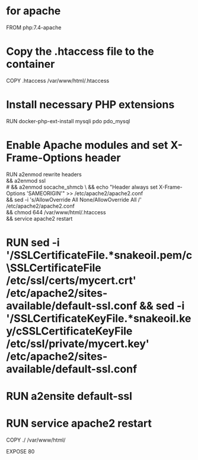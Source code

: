# for apache
FROM php:7.4-apache

# Copy the .htaccess file to the container
COPY .htaccess /var/www/html/.htaccess

# Install necessary PHP extensions
RUN docker-php-ext-install mysqli pdo pdo_mysql

# Enable Apache modules and set X-Frame-Options header
RUN a2enmod rewrite headers \
    && a2enmod ssl \
    # && a2enmod socache_shmcb \ 
    && echo "Header always set X-Frame-Options 'SAMEORIGIN'" >> /etc/apache2/apache2.conf \
    && sed -i 's/AllowOverride All None/AllowOverride All /' /etc/apache2/apache2.conf \
    && chmod 644 /var/www/html/.htaccess \
    && service apache2 restart

# RUN sed -i '/SSLCertificateFile.*snakeoil\.pem/c\SSLCertificateFile \/etc\/ssl\/certs\/mycert.crt' /etc/apache2/sites-available/default-ssl.conf && sed -i '/SSLCertificateKeyFile.*snakeoil\.key/cSSLCertificateKeyFile /etc/ssl/private/mycert.key\' /etc/apache2/sites-available/default-ssl.conf
# RUN a2ensite default-ssl
# RUN service apache2 restart

COPY ./ /var/www/html/

EXPOSE 80


